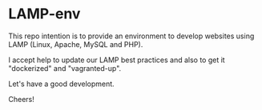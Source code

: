 # LAMP-env

This repo intention is to provide an environment to develop websites using LAMP (Linux, Apache, MySQL and PHP).

I accept help to update our LAMP best practices and also to get it "dockerized" and "vagranted-up".

Let's have a good development.

Cheers!
